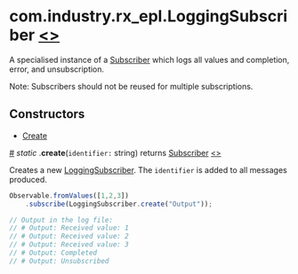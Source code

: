 # <a name="loggingsubscriber"></a>com.industry.rx_epl.LoggingSubscriber [<>](/src/rx/objects/LoggingSubscriber.mon)

A specialised instance of a [Subscriber](./Subscriber.md#subscriber) which logs all values and completion, error, and unsubscription.

Note: Subscribers should not be reused for multiple subscriptions.

## Constructors

* [Create](#create)

<a name="create" href="#create">#</a> *static* .**create**(`identifier:` string) returns [Subscriber](./Subscriber.md#subscriber) [<>](/src/rx/objects/LoggingSubscriber.mon  "Source")

Creates a new [LoggingSubscriber](#loggingsubscriber). The `identifier` is added to all messages produced.

```javascript
Observable.fromValues([1,2,3])
	.subscribe(LoggingSubscriber.create("Output"));

// Output in the log file:
// # Output: Received value: 1
// # Output: Received value: 2
// # Output: Received value: 3
// # Output: Completed
// # Output: Unsubscribed
```
